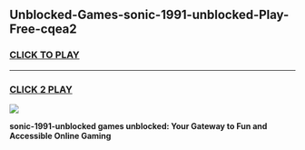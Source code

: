 
## Unblocked-Games-sonic-1991-unblocked-Play-Free-cqea2
<h3>
<a href="https://premium76.site?title=sonic-1991-unblocked&ref=10A">CLICK TO PLAY</a></h3>
<hr>

<h3>
<a href="https://premium76.site?title=sonic-1991-unblocked&ref=10A">CLICK 2 PLAY</a>
  
</h3>

<a href="https://premium76.site?title=sonic-1991-unblocked&ref=10A"><img src="https://clearcache.store/games.png"></a>


**sonic-1991-unblocked games unblocked: Your Gateway to Fun and Accessible Online Gaming**
